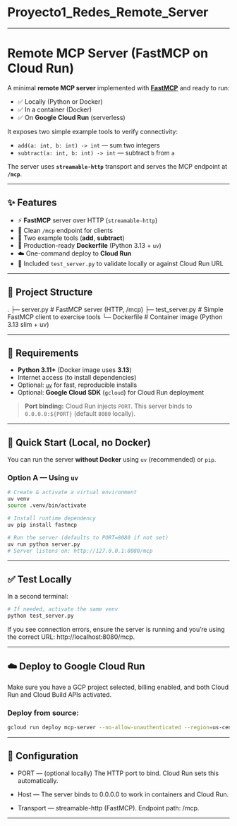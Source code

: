 # Proyecto1_Redes_Remote_Server
---

# Remote MCP Server (FastMCP on Cloud Run)

A minimal **remote MCP server** implemented with **[FastMCP](https://github.com/lastmile-ai/fastmcp)** and ready to run:

- ✅ Locally (Python or Docker)
- ✅ In a container (Docker)
- ✅ On **Google Cloud Run** (serverless)

It exposes two simple example tools to verify connectivity:

- `add(a: int, b: int) -> int` — sum two integers
- `subtract(a: int, b: int) -> int` — subtract `b` from `a`

The server uses **`streamable-http`** transport and serves the MCP endpoint at **`/mcp`**.

---

## ✨ Features

- ⚡ **FastMCP** server over HTTP (`streamable-http`)
- 🔌 Clean `/mcp` endpoint for clients
- 🧰 Two example tools (**add**, **subtract**)
- 🐳 Production-ready **Dockerfile** (Python 3.13 + `uv`)
- ☁️ One-command deploy to **Cloud Run**
- 🧪 Included `test_server.py` to validate locally or against Cloud Run URL

---

## 📁 Project Structure

.
├─ server.py # FastMCP server (HTTP, /mcp)
├─ test_server.py # Simple FastMCP client to exercise tools
└─ Dockerfile # Container image (Python 3.13 slim + uv)

---

## 🧩 Requirements

- **Python 3.11+** (Docker image uses **3.13**)
- Internet access (to install dependencies)
- Optional: [`uv`](https://github.com/astral-sh/uv) for fast, reproducible installs
- Optional: **Google Cloud SDK** (`gcloud`) for Cloud Run deployment

> **Port binding:** Cloud Run injects `PORT`. This server binds to `0.0.0.0:${PORT}` (default `8080` locally).

---

## 🚀 Quick Start (Local, no Docker)

You can run the server **without Docker** using `uv` (recommended) or `pip`.

### Option A — Using `uv`

```bash
# Create & activate a virtual environment
uv venv
source .venv/bin/activate

# Install runtime dependency
uv pip install fastmcp

# Run the server (defaults to PORT=8080 if not set)
uv run python server.py
# Server listens on: http://127.0.0.1:8080/mcp
```

---

## ✅ Test Locally

In a second terminal:

```bash
# If needed, activate the same venv
python test_server.py
```

If you see connection errors, ensure the server is running and you’re using the correct URL: http://localhost:8080/mcp.

---

## ☁️ Deploy to Google Cloud Run

Make sure you have a GCP project selected, billing enabled, and both Cloud Run and Cloud Build APIs activated.

### Deploy from source:

```bash
gcloud run deploy mcp-server --no-allow-unauthenticated --region=us-central1 --source .
```

---

## 🔧 Configuration

- PORT — (optional locally) The HTTP port to bind. Cloud Run sets this automatically.

- Host — The server binds to 0.0.0.0 to work in containers and Cloud Run.

- Transport — streamable-http (FastMCP). Endpoint path: /mcp.

---
